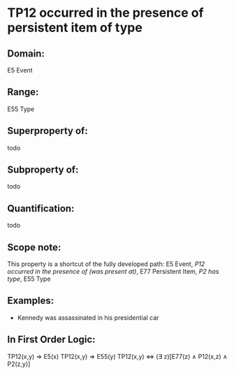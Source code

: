 # TP12 occurred in the presence of persistent item of type

## Domain: 

E5 Event

## Range: 

E55 Type

## Superproperty of: 

todo

## Subproperty of: 

todo

## Quantification: 

todo

## Scope note: 

This property is a shortcut of the fully developed path: E5 Event, _P12 occurred in the presence of (was present at)_, E77 Persistent Item, _P2 has type_, E55 Type

## Examples: 

* Kennedy was assassinated in his presidential car

## In First Order Logic: 

TP12(x,y) ⇒ E5(x)
TP12(x,y) ⇒ E55(y)
TP12(x,y) ⇔ (∃ z)[E77(z) ∧ P12(x,z) ∧ P2(z,y)]

